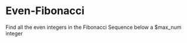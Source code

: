 Even-Fibonacci
==============

Find all the even integers in the Fibonacci Sequence below a $max_num integer
